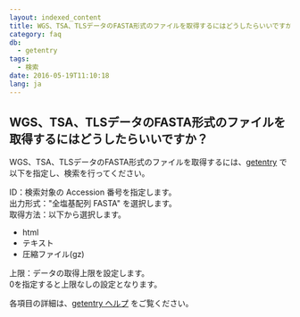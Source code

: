 ```yaml
---
layout: indexed_content
title: WGS、TSA、TLSデータのFASTA形式のファイルを取得するにはどうしたらいいですか？
category: faq
db:
  - getentry
tags: 
  - 検索
date: 2016-05-19T11:10:18
lang: ja
---
```


## WGS、TSA、TLSデータのFASTA形式のファイルを取得するにはどうしたらいいですか？

<p>WGS、TSA、TLSデータのFASTA形式のファイルを取得するには、<a href="http://getentry.ddbj.nig.ac.jp/top-j.html">getentry</a> で以下を指定し、検索を行ってください。</p>
<p><span class="icon_square font-bold"> ID</span>：検索対象の Accession 番号を指定します。<br><span class="icon_square font-bold"> 出力形式</span>：<span class="font-bold">"全塩基配列 FASTA"</span> を選択します。<br><span class="icon_square font-bold"> 取得方法</span>：以下から選択します。<br></p>
<ul>
  <li>html</li>
  <li>テキスト</li>
  <li>圧縮ファイル(gz)</li>
</ul><span class="icon_square font-bold"> 上限</span>：データの取得上限を設定します。<br> 0を指定すると上限なしの設定となります。
<p>各項目の詳細は、<a href="/getentry-help.html">getentry ヘルプ</a> をご覧ください。</p>